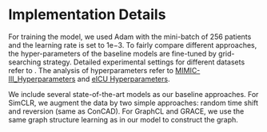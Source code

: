 # Implementation Details
For training the model, we used Adam with the mini-batch of 256 patients and the learning rate is set to 1e−3. To fairly compare different approaches, the hyper-parameters of the baseline models are fine-tuned by grid-searching strategy. Detailed experimental settings for different datasets refer to [](). The analysis of hyperparameters refer to [MIMIC-III_Hyperparameters](MIMIC-III_Hyperparameters.pdf) and [eICU Hyperparameters](eICU_Hyperparameters.pdf).

We include several state-of-the-art models as our baseline approaches. For SimCLR, we augment the data by two simple approaches: random time shift and reversion (same as ConCAD). For GraphCL and GRACE, we use the same graph structure learning as in our model to construct the graph.

